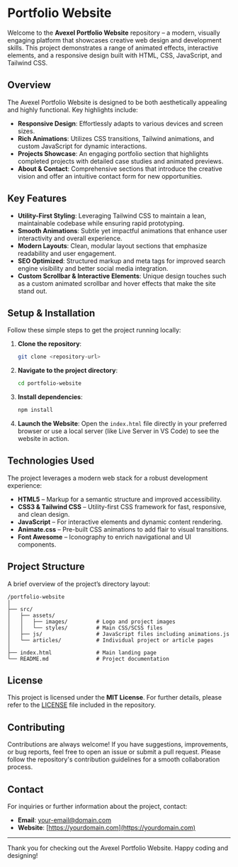 # Portfolio Website

Welcome to the **Avexel Portfolio Website** repository – a modern, visually engaging platform that showcases creative web design and development skills. This project demonstrates a range of animated effects, interactive elements, and a responsive design built with HTML, CSS, JavaScript, and Tailwind CSS.

## Overview

The Avexel Portfolio Website is designed to be both aesthetically appealing and highly functional. Key highlights include:

- **Responsive Design**: Effortlessly adapts to various devices and screen sizes.
- **Rich Animations**: Utilizes CSS transitions, Tailwind animations, and custom JavaScript for dynamic interactions.
- **Projects Showcase**: An engaging portfolio section that highlights completed projects with detailed case studies and animated previews.
- **About & Contact**: Comprehensive sections that introduce the creative vision and offer an intuitive contact form for new opportunities.

## Key Features

- **Utility-First Styling**: Leveraging Tailwind CSS to maintain a lean, maintainable codebase while ensuring rapid prototyping.
- **Smooth Animations**: Subtle yet impactful animations that enhance user interactivity and overall experience.
- **Modern Layouts**: Clean, modular layout sections that emphasize readability and user engagement.
- **SEO Optimized**: Structured markup and meta tags for improved search engine visibility and better social media integration.
- **Custom Scrollbar & Interactive Elements**: Unique design touches such as a custom animated scrollbar and hover effects that make the site stand out.

## Setup & Installation

Follow these simple steps to get the project running locally:

1. **Clone the repository**:
   ```bash
   git clone <repository-url>
   ```
2. **Navigate to the project directory**:
   ```bash
   cd portfolio-website
   ```
3. **Install dependencies**:
   ```bash
   npm install
   ```
4. **Launch the Website**:
   Open the `index.html` file directly in your preferred browser or use a local server (like Live Server in VS Code) to see the website in action.

## Technologies Used

The project leverages a modern web stack for a robust development experience:
  
- **HTML5** – Markup for a semantic structure and improved accessibility.
- **CSS3 & Tailwind CSS** – Utility-first CSS framework for fast, responsive, and clean design.
- **JavaScript** – For interactive elements and dynamic content rendering.
- **Animate.css** – Pre-built CSS animations to add flair to visual transitions.
- **Font Awesome** – Iconography to enrich navigational and UI components.

## Project Structure

A brief overview of the project’s directory layout:

```
/portfolio-website
│
├── src/
│   ├── assets/
│   │   ├── images/         # Logo and project images
│   │   └── styles/         # Main CSS/SCSS files
│   ├── js/                 # JavaScript files including animations.js
│   └── articles/           # Individual project or article pages
│
├── index.html              # Main landing page
└── README.md               # Project documentation
```

## License

This project is licensed under the **MIT License**. For further details, please refer to the [LICENSE](LICENSE) file included in the repository.

## Contributing

Contributions are always welcome! If you have suggestions, improvements, or bug reports, feel free to open an issue or submit a pull request. Please follow the repository's contribution guidelines for a smooth collaboration process.

## Contact

For inquiries or further information about the project, contact:
- **Email**: your-email@domain.com
- **Website**: [https://yourdomain.com](https://yourdomain.com)

---

Thank you for checking out the Avexel Portfolio Website. Happy coding and designing!
